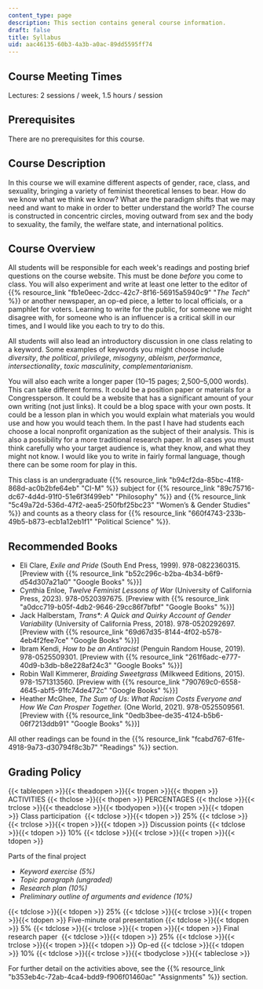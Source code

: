 ```yaml
---
content_type: page
description: This section contains general course information.
draft: false
title: Syllabus
uid: aac46135-60b3-4a3b-a0ac-89dd5595ff74
---
```

## Course Meeting Times

Lectures: 2 sessions / week, 1.5 hours / session

## Prerequisites

There are no prerequisites for this course.

## Course Description

In this course we will examine different aspects of gender, race, class, and sexuality, bringing a variety of feminist theoretical lenses to bear. How do we know what we think we know? What are the paradigm shifts that we may need and want to make in order to better understand the world? The course is constructed in concentric circles, moving outward from sex and the body to sexuality, the family, the welfare state, and international politics.

## Course Overview

All students will be responsible for each week's readings and posting brief questions on the course website. This must be done *before* you come to class. You will also experiment and write at least one letter to the editor of {{% resource_link "fb1e0eec-2dcc-42c7-8f16-56915a5940c9" "*The Tech*" %}} or another newspaper, an op-ed piece, a letter to local officials, or a pamphlet for voters. Learning to write for the public, for someone we might disagree with, for someone who is an influencer is a critical skill in our times, and I would like you each to try to do this.  

All students will also lead an introductory discussion in one class relating to a keyword. Some examples of keywords you might choose include *diversity*, *the political*, *privilege*, *misogyny*, *ableism*, *performance*, *intersectionality*, *toxic masculinity*, *complementarianism*. 

You will also each write a longer paper (10–15 pages; 2,500–5,000 words). This can take different forms. It could be a position paper or materials for a Congressperson. It could be a website that has a significant amount of your own writing (not just links). It could be a blog space with your own posts. It could be a lesson plan in which you would explain what materials you would use and how you would teach them. In the past I have had students each choose a local nonprofit organization as the subject of their analysis. This is also a possibility for a more traditional research paper. In all cases you must think carefully who your target audience is, what they know, and what they might not know. I would like you to write in fairly formal language, though there can be some room for play in this.

This class is an undergraduate {{% resource_link "b94cf2da-85bc-41f8-868d-ac0b2bfe64eb" "CI-M" %}} subject for {{% resource_link "89c75716-dc67-4d4d-91f0-51e6f3f499eb" "Philosophy" %}} and {{% resource_link "5c49a72d-536d-47f2-aea5-250fbf25bc23" "Women’s & Gender Studies" %}} and counts as a theory class for {{% resource_link "660f4743-233b-49b5-b873-ecb1a12eb1f1" "Political Science" %}}.

## Recommended Books 

- Eli Clare, *Exile and Pride* (South End Press, 1999). 978-0822360315. \[Preview with {{% resource_link "b52c296c-b2ba-4b34-b6f9-d54d307a21a0" "Google Books" %}}\]
- Cynthia Enloe, *Twelve Feminist Lessons of War* (University of California Press, 2023). 978-0520397675. \[Preview with {{% resource_link "a0dcc719-b05f-4db2-9646-29cc86f7bfbf" "Google Books" %}}\]
- Jack Halberstam, *Trans\*: A Quick and Quirky Account of Gender Variability* (University of California Press, 2018). 978-0520292697. \[Preview with {{% resource_link "69d67d35-8144-4f02-b578-4eb4f2fee7ce" "Google Books" %}}\]
- Ibram Kendi, *How to be an Antiracist* (Penguin Random House, 2019). 978-0525509301. \[Preview with {{% resource_link "261f6adc-e777-40d9-b3db-b8e228af24c3" "Google Books" %}}\]
- Robin Wall Kimmerer, *Braiding Sweetgrass* (Milkweed Editions, 2015). 978-1571313560. \[Preview with {{% resource_link "790769c0-6558-4645-abf5-91fc74de472c" "Google Books" %}}\]
- Heather McGhee, *The Sum of Us: What Racism Costs Everyone and How We Can Prosper Together.* (One World, 2021). 978-0525509561. \[Preview with {{% resource_link "0edb3bee-de35-4124-b5b6-06f7213ddb91" "Google Books" %}}\]

All other readings can be found in the {{% resource_link "fcabd767-61fe-4918-9a73-d30794f8c3b7" "Readings" %}} section.

## Grading Policy

{{< tableopen >}}{{< theadopen >}}{{< tropen >}}{{< thopen >}}
ACTIVITIES
{{< thclose >}}{{< thopen >}}
PERCENTAGES
{{< thclose >}}{{< trclose >}}{{< theadclose >}}{{< tbodyopen >}}{{< tropen >}}{{< tdopen >}}
Class participation 
{{< tdclose >}}{{< tdopen >}}
25%
{{< tdclose >}}{{< trclose >}}{{< tropen >}}{{< tdopen >}}
Discussion points
{{< tdclose >}}{{< tdopen >}}
10%
{{< tdclose >}}{{< trclose >}}{{< tropen >}}{{< tdopen >}}

Parts of the final project

- *Keyword exercise (5%)*
- *Topic paragraph (ungraded)*
- *Research plan (10%)*
- *Preliminary outline of arguments and evidence (10%)*

{{< tdclose >}}{{< tdopen >}}
25%
{{< tdclose >}}{{< trclose >}}{{< tropen >}}{{< tdopen >}}
Five-minute oral presentation
{{< tdclose >}}{{< tdopen >}}
5%
{{< tdclose >}}{{< trclose >}}{{< tropen >}}{{< tdopen >}}
Final research paper 
{{< tdclose >}}{{< tdopen >}}
25%
{{< tdclose >}}{{< trclose >}}{{< tropen >}}{{< tdopen >}}
Op-ed
{{< tdclose >}}{{< tdopen >}}
10%
{{< tdclose >}}{{< trclose >}}{{< tbodyclose >}}{{< tableclose >}}

For further detail on the activities above, see the {{% resource_link "b353eb4c-72ab-4ca4-bdd9-f906f01460ac" "Assignments" %}} section.
